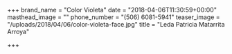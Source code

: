 +++
brand_name = "Color Violeta"
date = "2018-04-06T11:30:59+00:00"
masthead_image = ""
phone_number = "(506) 6081-5941"
teaser_image = "/uploads/2018/04/06/color-violeta-face.jpg"
title = "Leda Patricia Matarrita Arroya"

+++
